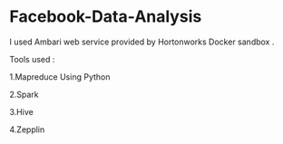 # Facebook-Data-Analysis
I used Ambari web service provided by Hortonworks Docker sandbox .

Tools used :

1.Mapreduce Using Python

2.Spark

3.Hive

4.Zepplin
